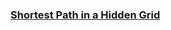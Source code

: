 ### [Shortest Path in a Hidden Grid](https://leetcode.com/problems/shortest-path-in-a-hidden-grid)

